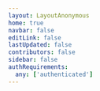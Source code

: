 ```yaml
---
layout: LayoutAnonymous
home: true
navbar: false
editLink: false
lastUpdated: false
contributors: false
sidebar: false
authRequirements:
  any: ['authenticated']
---
```


<script>
    if(!__SSR__) {
        window.location.replace('/.auth/logout');
    }
</script>
